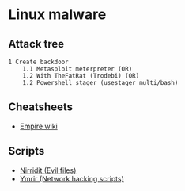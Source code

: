 # Linux malware

## Attack tree

```text
1 Create backdoor
    1.1 Metasploit meterpreter (OR)
    1.2 With TheFatRat (Trodebi) (OR)
    1.2 Powershell stager (usestager multi/bash) 
```

## Cheatsheets

* [Empire wiki](https://bc-security.gitbook.io/empire-wiki/)

## Scripts

* [Nirridit (Evil files)](https://github.com/tymyrddin/nirridit)
* [Ymrir (Network hacking scripts)](https://github.com/tymyrddin/ymrir)